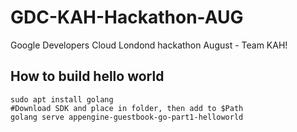# GDC-KAH-Hackathon-AUG
Google Developers Cloud Londond hackathon August - Team KAH!

## How to build hello world
```
sudo apt install golang
#Download SDK and place in folder, then add to $Path
golang serve appengine-guestbook-go-part1-helloworld
```
